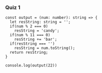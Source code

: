 ### Quiz 1

    const output = (num: number): string => {
      let resString: string = '';
      if(num % 2 === 0)
        resString = 'candy';
      if(num % 11 === 0)
        resString += 'bar';
      if(resString === '')
        resString = num.toString();
      return resString;
    }

    console.log(output(22))
